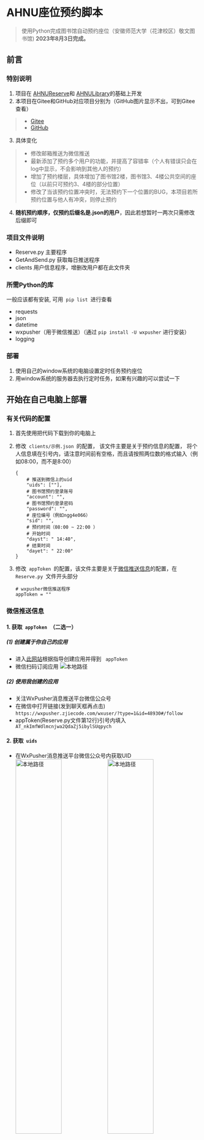 # AHNU座位预约脚本
> 使用Python完成图书馆自动预约座位（安徽师范大学（花津校区）敬文图书馆)
> **2023年8月3日完成。**

## 前言
### **特别说明**
1. 项目在
	[AHNUReserve](https://github.com/yangchnet/AHNUReserve)和
[AHNULibrary](https://github.com/liushiyangstd/AHNULibrary)的基础上开发
2. 本项目在Gitee和GitHub对应项目分别为（GitHub图片显示不出，可到Gitee查看）
> * [Gitee](https://gitee.com/FangYuCoder/AHNULibraryReserve)
> * [GitHub](https://github.com/FangYuCoder/AHNUReserve)
3. 具体变化
> * 修改邮箱推送为微信推送
> * 最新添加了预约多个用户的功能，并提高了容错率（个人有错误只会在log中显示，不会影响到其他人的预约）
> * 增加了预约楼层，具体增加了图书馆2楼，图书馆3、4楼公共空间的座位（以前只可预约3、4楼的部分位置）
> * 修改了当该预约位置冲突时，无法预约下一个位置的BUG，本项目若所预约位置与他人有冲突，则停止预约
4. **随机预约顺序，仅预约后缀名是.json的用户**，因此若想暂时一两次只需修改后缀即可

### 项目文件说明 
* Reserve.py 主要程序
* GetAndSend.py 获取每日推送程序
* clients 用户信息程序，增删改用户都在此文件夹


### 所需Python的库
一般应该都有安装, 可用```  pip list  ```进行查看
* requests
* json
* datetime
* wxpusher（用于微信推送）（通过 `pip install -U wxpusher` 进行安装）
* logging

### 部署
1. 使用自己的window系统的电脑设置定时任务预约座位
2. 用window系统的服务器去执行定时任务，如果有兴趣的可以尝试一下


## 开始在自己电脑上部署
### 有关代码的配置
1. 首先使用把代码下载到你的电脑上

2. 修改```  clients/示例.json  ```的配置，
该文件主要是关于预约信息的配置，
将个人信息填在引号内，请注意时间前有空格，而且请按照两位数的格式输入（例如08:00，而不是8:00）

    ```
    {
        # 推送到微信上的uid
        "uids": [""],
        # 图书馆预约登录账号
        "account": "",
        # 图书馆预约登录密码
        "password": "",
        # 座位编号（例如ngg4e066）
        "sid": "",
        # 预约时间（08:00 ~ 22:00 ）
        # 开始时间
        "dayst": " 14:40",
        # 结束时间
        "dayet": " 22:00"
    }
    ```
3. 修改```  appToken  ```的配置，该文件主要是关于[微信推送信息](#获取--apptoken--和--uids--)的配置，在```  Reserve.py  ```文件开头部分
	```
	# wxpusher微信推送程序
	appToken = ""
	```


### 微信推送信息

#### 1. 获取```  appToken  ```（二选一）

##### (1) 创建属于你自己的应用

* 进入[此网站](https://wxpusher.dingliqc.com/docs/#/?apptokenid=%e6%b3%a8%e5%86%8c%e5%b9%b6%e4%b8%94%e5%88%9b%e5%bb%ba%e5%ba%94%e7%94%a8&id=%e6%b3%a8%e5%86%8c%e5%b9%b6%e4%b8%94%e5%88%9b%e5%bb%ba%e5%ba%94%e7%94%a8)根据指导创建应用并得到 ``` appToken```
* 微信扫码订阅应用
![本地路径](img/wxpusher.png)

##### (2) 使用我创建的应用

* 关注WxPusher消息推送平台微信公众号
* 在微信中打开链接(发到聊天框再点击)
``` https://wxpusher.zjiecode.com/wxuser/?type=1&id=48930#/follow ```
* appToken(Reserve.py文件第12行)引号内填入```  AT_nkImfWdlmcnjwa2QdaZj5ibylSUqpych  ```

#### 2. 获取```  uids  ```
* 在WxPusher消息推送平台微信公众号内获取UID
  <img alt="本地路径" src="img/getUID_Step1.png" width="50%"/><img alt="本地路径" src="img/getUID_Step2.png" width="50%"/>


#### 3. 消息显示样例
<img alt="本地路径" src="img/PushExample.jpg" width="50%"/>

### Window上定时任务
1. 定时任务设置请根据该[指导](http://t.csdn.cn/eEe4t)
2. 关键说明
> 1. 图中的程序或脚本选项选择python解释器的python.exe文件
> 2. 添加参数就是“Reserve.py”（即文件名带后缀）
> 3. 起始于参数是```Reserve.py```所在的文件夹，
> 比如我是在```D:\AHNUReserve```下，所以我就填```D:\AHNUReserve```
> 4. 建议在“常规”下勾选“不管用户是否登录都要运行”，防止时间太久电脑锁定，确定后输入的密码为开机密码（若没有设置开机密码有可能报错）
3. 添加参数示例
<img alt="本地路径" src="img/TaskScheduler.png" width="50%"/>

## 尾声
### 避免被发现是脚本的一些优化
1. 经过学长和同学的提醒，使用此脚本可能会造成账号被封，怎么检测的我还不太清楚
2. 我在代码的三个方面加入优化
> 1. 在定时任务启动后，程序会随机延时2~7分钟执行，并且每个用户在预约之前都会延迟1～4分钟，这样每天的预约时间不固定，多用户也错开预约
> 2. 在每次请求的时候会延时10~15秒，防止因为短时间内请求次数过多导致被发现是脚本
> 3. 请求头的 ``` User-Agent```参数修改为通过抓包手机请求的值，模拟手机发送请求
3. 建议在使用的时候注意下面两个问题
> 1. 设置定时任务的时间不要太早，6点开始预约，你可以设置稍微晚一些，晚个十几分钟
> 2. 最好是每过一周或者一段时间就修改一次定时任务的时间，也就是修改预约座位的时间，如果你几个月都是一个时间预约就很明显是脚本

 加了这几个优化应该是查不出来，因为我们的一切都是随机的，和人的操作一样。如果一直使用的是最新的代码还被查出来请和我联系或提交issues。

### 使用说明
1. 图书馆在晚23点到早上6点无法预约，请在设置定时任务注意开始任务的时间
2. 由于不是部署在服务器上，所以电脑需要整夜待机

### 最后
**有用请给个STAR，欢迎Fork**